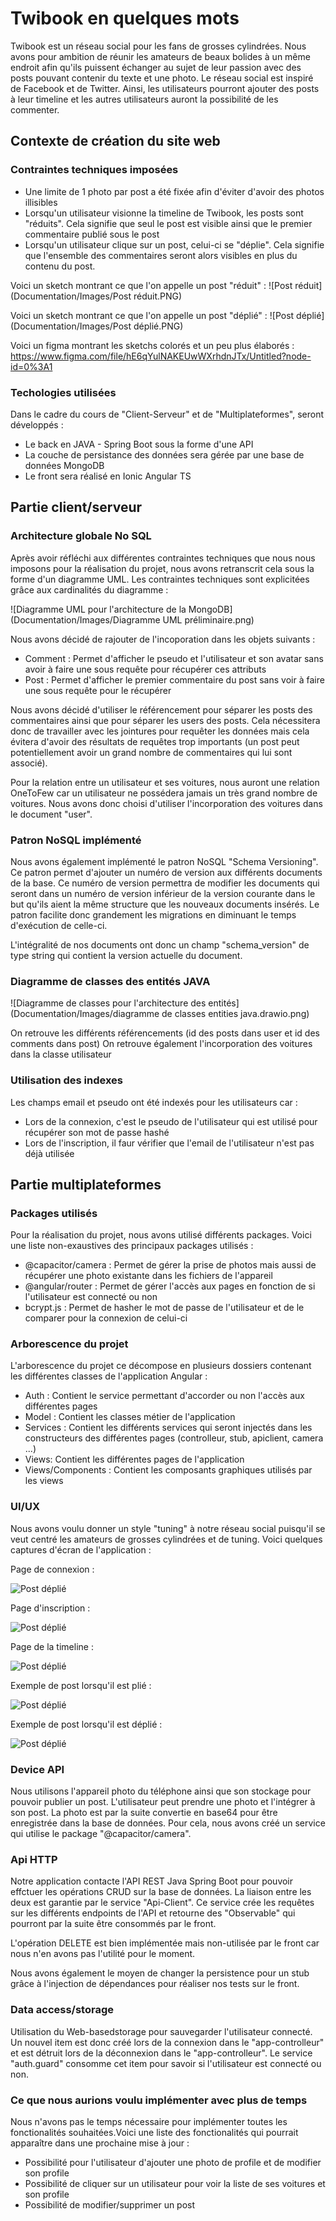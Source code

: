 # Twibook en quelques mots
Twibook est un réseau social pour les fans de grosses cylindrées. Nous avons pour ambition de réunir les amateurs de beaux bolides à un même endroit afin qu'ils puissent échanger au sujet de leur passion avec des posts pouvant contenir du texte et une photo. Le réseau social est inspiré de Facebook et de Twitter. Ainsi, les utilisateurs pourront ajouter des posts à leur timeline et les autres utilisateurs auront la possibilité de les commenter. 

## Contexte de création du site web

### Contraintes techniques imposées

- Une limite de 1 photo par post a été fixée afin d'éviter d'avoir des photos illisibles
- Lorsqu'un utilisateur visionne la timeline de Twibook, les posts sont "réduits". Cela signifie que seul le post est visible ainsi que le premier commentaire publié sous le post
- Lorsqu'un utilisateur clique sur un post, celui-ci se "déplie". Cela signifie que l'ensemble des commentaires seront alors visibles en plus du contenu du post.

Voici un sketch montrant ce que l'on appelle un post "réduit" : 
![Post réduit](Documentation/Images/Post réduit.PNG)

Voici un sketch montrant ce que l'on appelle un post "déplié" : 
![Post déplié](Documentation/Images/Post déplié.PNG)

Voici un figma montrant les sketchs colorés et un peu plus élaborés : https://www.figma.com/file/hE6qYulNAKEUwWXrhdnJTx/Untitled?node-id=0%3A1

### Techologies utilisées

Dans le cadre du cours de "Client-Serveur" et de "Multiplateformes", seront développés : 
- Le back en JAVA - Spring Boot sous la forme d'une API
- La couche de persistance des données sera gérée par une base de données MongoDB
- Le front sera réalisé en Ionic Angular TS

## Partie client/serveur

### Architecture globale No SQL

Après avoir réfléchi aux différentes contraintes techniques que nous nous imposons pour la réalisation du projet, nous avons retranscrit cela sous la forme d'un diagramme UML. Les contraintes techniques sont explicitées grâce aux cardinalités du diagramme :

![Diagramme UML pour l'architecture de la MongoDB](Documentation/Images/Diagramme UML préliminaire.png)

Nous avons décidé de rajouter de l'incoporation dans les objets suivants : 
- Comment : Permet d'afficher le pseudo et l'utilisateur et son avatar sans avoir à faire une sous requête pour récupérer ces attributs
- Post : Permet d'afficher le premier commentaire du post sans voir à faire une sous requête pour le récupérer

Nous avons décidé d'utiliser le référencement pour séparer les posts des commentaires ainsi que pour séparer les users des posts. Cela nécessitera donc de travailler avec les jointures pour requêter les données mais cela évitera d'avoir des résultats de requêtes trop importants (un post peut potentiellement avoir un grand nombre de commentaires qui lui sont associé).

Pour la relation entre un utilisateur et ses voitures, nous auront une relation OneToFew car un utilisateur ne possédera jamais un très grand nombre de voitures. Nous avons donc choisi d'utiliser l'incorporation des voitures dans le document "user".

### Patron NoSQL implémenté

Nous avons également implémenté le patron NoSQL "Schema Versioning". Ce patron permet d'ajouter un numéro de version aux différents documents de la base. Ce numéro de version permettra de modifier les documents qui seront dans un numéro de version inférieur de la version courante dans le but qu'ils aient la même structure que les nouveaux documents insérés. Le patron facilite donc grandement les migrations en diminuant le temps d'exécution de celle-ci.

L'intégralité de nos documents ont donc un champ "schema_version" de type string qui contient la version actuelle du document.

### Diagramme de classes des entités JAVA

![Diagramme de classes pour l'architecture des entités](Documentation/Images/diagramme de classes entities java.drawio.png)

On retrouve les différents référencements (id des posts dans user et id des comments dans post)
On retrouve également l'incorporation des voitures dans la classe utilisateur


### Utilisation des indexes

Les champs email et pseudo ont été indexés pour les utilisateurs car :
- Lors de la connexion, c'est le pseudo de l'utilisateur qui est utilisé pour récupérer son mot de passe hashé
- Lors de l'inscription, il faur vérifier que l'email de l'utilisateur n'est pas déjà utilisée


## Partie multiplateformes

### Packages utilisés

Pour la réalisation du projet, nous avons utilisé différents packages. Voici une liste non-exaustives des principaux packages utilisés : 
- @capacitor/camera : Permet de gérer la prise de photos mais aussi de récupérer une photo existante dans les fichiers de l'appareil
- @angular/router : Permet de gérer l'accès aux pages en fonction de si l'utilisateur est connecté ou non
- bcrypt.js : Permet de hasher le mot de passe de l'utilisateur et de le comparer pour la connexion de celui-ci

### Arborescence du projet

L'arborescence du projet ce décompose en plusieurs dossiers contenant les différentes classes de l'application Angular : 
- Auth : Contient le service permettant d'accorder ou non l'accès aux différentes pages
- Model : Contient les classes métier de l'application 
- Services : Contient les différents services qui seront injectés dans les constructeurs des différentes pages (controlleur, stub, apiclient, camera ...)
- Views: Contient les différentes pages de l'application
- Views/Components : Contient les composants graphiques utilisés par les views

### UI/UX

Nous avons voulu donner un style "tuning" à notre réseau social puisqu'il se veut centré les amateurs de grosses cylindrées et de tuning. Voici quelques captures d'écran de l'application : 

Page de connexion : 

![Post déplié](Documentation/Images/connexion.png)

Page d'inscription :

![Post déplié](Documentation/Images/inscription.png)


Page de la timeline : 

![Post déplié](Documentation/Images/timeline1.png)


Exemple de post lorsqu'il est plié : 

![Post déplié](Documentation/Images/post-plié.png)

Exemple de post lorsqu'il est déplié :

![Post déplié](Documentation/Images/post-déplié.png)


### Device API

Nous utilisons l'appareil photo du téléphone ainsi que son stockage pour pouvoir publier un post. L'utilisateur peut prendre une photo et l'intégrer à son post. La photo est par la suite convertie en base64 pour être enregistrée dans la base de données.
Pour cela, nous avons créé un service qui utilise le package "@capacitor/camera".

### Api HTTP

Notre application contacte l'API REST Java Spring Boot pour pouvoir effctuer les opérations CRUD sur la base de données. La liaison entre les deux est garantie par le service "Api-Client". Ce service crée les requêtes sur les différents endpoints de l'API et retourne des "Observable" qui pourront par la suite être consommés par le front.

L'opération DELETE est bien implémentée mais non-utilisée par le front car nous n'en avons pas l'utilité pour le moment.

Nous avons également le moyen de changer la persistence pour un stub grâce à l'injection de dépendances pour réaliser nos tests sur le front.

### Data access/storage

Utilisation du Web-basedstorage pour sauvegarder l'utilisateur connecté. Un nouvel item est donc créé lors de la connexion dans le "app-controlleur" et est détruit lors de la déconnexion dans le "app-controlleur". Le service "auth.guard" consomme cet item pour savoir si l'utilisateur est connecté ou non.

### Ce que nous aurions voulu implémenter avec plus de temps

Nous n'avons pas le temps nécessaire pour implémenter toutes les fonctionalités souhaitées.Voici une liste des fonctionalités qui pourrait apparaître dans une prochaine mise à jour : 
- Possibilité pour l'utilisateur d'ajouter une photo de profile et de modifier son profile
- Possibilité de cliquer sur un utilisateur pour voir la liste de ses voitures et son profile
- Possibilité de modifier/supprimer un post






